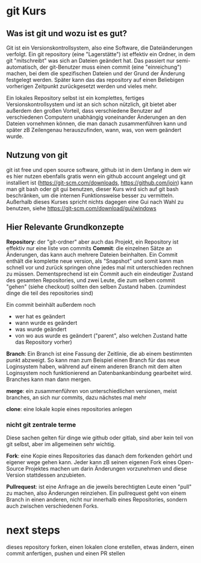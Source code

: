 # git Kurs

## Was ist git und wozu ist es gut?

Git ist ein Versionskontrollsystem, also eine Software, die Dateiänderungen verfolgt. Ein git repository (eine "Lagerstätte") ist effektiv ein Ordner, in dem git "mitschreibt" was sich an Dateien geändert hat. Das passiert nur semi-automatisch, der git-Benutzer muss einen commit (eine "einreichung") machen, bei dem die spezifischen Dateien und der Grund der Änderung festgelegt werden.
Später kann das das repository auf einen Beliebigen vorherigen Zeitpunkt zurückgesetzt werden und vieles mehr.

Ein lokales Repository selbst ist ein komplettes, fertiges Versionskontrollsystem und ist an sich schon nützlich, git bietet aber außerdem den großen Vorteil, dass verschiedene Benutzer auf verschiedenen Computern unabhängig voneinander Änderungen an den Dateien vornehmen können, die man danach zusammenführen kann und später zB Zeilengenau herauszufinden, wann, was, von wem geändert wurde.

## Nutzung von git

git ist free und open source software, github ist in dem Umfang in dem wir es hier nutzen ebenfalls gratis
wenn ein github account angelegt und git installiert ist 
(https://git-scm.com/downloads, https://github.com/join)
kann man git bash oder git gui benutzen, dieser Kurs wird sich auf git bash beschränken, um die internen Funktionsweise besser zu vermitteln.
Außerhalb dieses Kurses spricht nichts dagegen eine Gui nach Wahl zu benutzen, siehe https://git-scm.com/download/gui/windows

## Hier Relevante Grundkonzepte

**Repository**: der "git-ordner" aber auch das Projekt, ein Repository ist effektiv nur eine liste von commits
**Commit**: die einzelnen Sätze an Änderungen, das kann auch mehrere Dateien beinhalten. Ein Commit enthält die komplette neue version, als "Snapshot" und somit kann man schnell vor und zurück springen ohne jedes mal mit unterschieden rechnen zu müssen. Dementsprechend ist ein Commit auch ein eindeutiger Zustand des gesamten Repositories, und zwei Leute, die zum selben commit "gehen" (siehe checkout) sollten den selben Zustand haben. 
(zumindest dinge die teil des repositories sind)

Ein commit beinhält außerdem noch
 
 - wer hat es geändert
 - wann wurde es geändert
 - was wurde geändert
 - von wo aus wurde es geändert ("parent", also welchen Zustand hatte das Repository vorher)
 
**Branch**: Ein Branch ist eine Fassung der Zeitlinie, die ab einem bestimmten punkt abzweigt. So kann man zum Beispiel einen Branch für das neue Loginsystem haben, während auf einem anderen Branch mit dem alten Loginsystem noch funktionierend an Datenbankanbindung gearbeitet wird. Branches kann man dann mergen.

**merge**: ein zusammenführen von unterschiedlichen versionen, meist branches, an sich nur commits, dazu nächstes mal mehr

**clone**: eine lokale kopie eines repositories anlegen

### nicht git zentrale terme
Diese sachen gelten für dinge wie github oder gitlab, sind aber kein teil von git selbst, aber im allgemeinen sehr wichtig.

**Fork**: eine Kopie eines Repositories das danach dem forkenden gehört und eigener wege gehen kann. Jeder kann zB seinen eigenen Fork eines Open-Source Projektes machen um darin Änderungen vorzunehmen und diese Version stattdessen anzubieten.

**Pullrequest**: 
ist eine Anfrage an die jeweils berechtigten Leute einen "pull" zu machen, also Änderungen reinziehen.
Ein pullrequest geht von einem Branch in einen anderen, nicht nur innerhalb eines Repositories, sondern auch zwischen verschiedenen Forks.



# next steps

dieses repository forken, einen lokalen clone erstellen, etwas ändern, einen commit anfertigen, pushen und einen PR stellen
